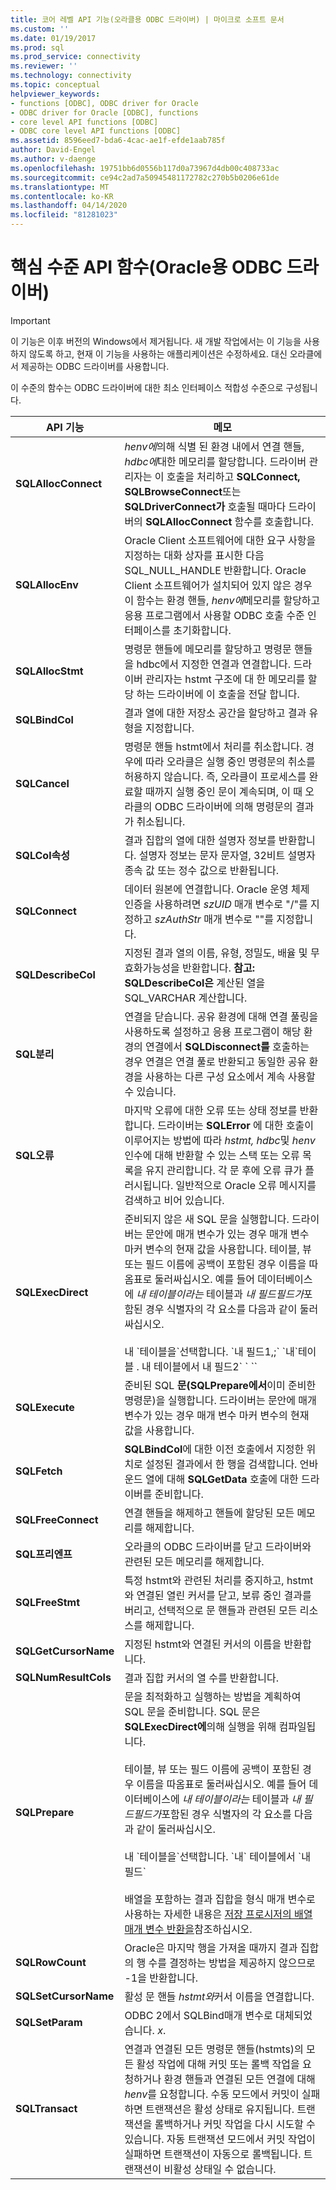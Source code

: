 ```yaml
---
title: 코어 레벨 API 기능(오라클용 ODBC 드라이버) | 마이크로 소프트 문서
ms.custom: ''
ms.date: 01/19/2017
ms.prod: sql
ms.prod_service: connectivity
ms.reviewer: ''
ms.technology: connectivity
ms.topic: conceptual
helpviewer_keywords:
- functions [ODBC], ODBC driver for Oracle
- ODBC driver for Oracle [ODBC], functions
- core level API functions [ODBC]
- ODBC core level API functions [ODBC]
ms.assetid: 8596eed7-bda6-4cac-ae1f-efde1aab785f
author: David-Engel
ms.author: v-daenge
ms.openlocfilehash: 19751bb6d0556b117d0a73967d4db00c408733ac
ms.sourcegitcommit: ce94c2ad7a50945481172782c270b5b0206e61de
ms.translationtype: MT
ms.contentlocale: ko-KR
ms.lasthandoff: 04/14/2020
ms.locfileid: "81281023"
---
```

# <a name="core-level-api-functions-odbc-driver-for-oracle"></a>핵심 수준 API 함수(Oracle용 ODBC 드라이버)
> [!IMPORTANT]  
>  이 기능은 이후 버전의 Windows에서 제거됩니다. 새 개발 작업에서는 이 기능을 사용하지 않도록 하고, 현재 이 기능을 사용하는 애플리케이션은 수정하세요. 대신 오라클에서 제공하는 ODBC 드라이버를 사용합니다.  
  
 이 수준의 함수는 ODBC 드라이버에 대한 최소 인터페이스 적합성 수준으로 구성됩니다.  
  
|API 기능|메모|  
|------------------|-----------|  
|**SQLAllocConnect**|*henv에*의해 식별 된 환경 내에서 연결 핸들, *hdbc에*대한 메모리를 할당합니다. 드라이버 관리자는 이 호출을 처리하고 **SQLConnect,** **SQLBrowseConnect**또는 **SQLDriverConnect가** 호출될 때마다 드라이버의 **SQLAllocConnect** 함수를 호출합니다.|  
|**SQLAllocEnv**|Oracle Client 소프트웨어에 대한 요구 사항을 지정하는 대화 상자를 표시한 다음 SQL_NULL_HANDLE 반환합니다. Oracle Client 소프트웨어가 설치되어 있지 않은 경우 이 함수는 환경 핸들, *henv에*메모리를 할당하고 응용 프로그램에서 사용할 ODBC 호출 수준 인터페이스를 초기화합니다.|  
|**SQLAllocStmt**|명령문 핸들에 메모리를 할당하고 명령문 핸들을 hdbc에서 지정한 연결과 연결합니다. 드라이버 관리자는 hstmt 구조에 대 한 메모리를 할당 하는 드라이버에 이 호출을 전달 합니다.|  
|**SQLBindCol**|결과 열에 대한 저장소 공간을 할당하고 결과 유형을 지정합니다.|  
|**SQLCancel**|명령문 핸들 hstmt에서 처리를 취소합니다. 경우에 따라 오라클은 실행 중인 명령문의 취소를 허용하지 않습니다. 즉, 오라클이 프로세스를 완료할 때까지 실행 중인 문이 계속되며, 이 때 오라클의 ODBC 드라이버에 의해 명령문의 결과가 취소됩니다.|  
|**SQLCol속성**|결과 집합의 열에 대한 설명자 정보를 반환합니다. 설명자 정보는 문자 문자열, 32비트 설명자 종속 값 또는 정수 값으로 반환됩니다.|  
|**SQLConnect**|데이터 원본에 연결합니다. Oracle 운영 체제 인증을 사용하려면 *szUID* 매개 변수로 "/"를 지정하고 *szAuthStr* 매개 변수로 ""를 지정합니다.|  
|**SQLDescribeCol**|지정된 결과 열의 이름, 유형, 정밀도, 배율 및 무효화가능성을 반환합니다. **참고: SQLDescribeCol은** 계산된 열을 SQL_VARCHAR 계산합니다.|  
|**SQL분리**|연결을 닫습니다. 공유 환경에 대해 연결 풀링을 사용하도록 설정하고 응용 프로그램이 해당 환경의 연결에서 **SQLDisconnect를** 호출하는 경우 연결은 연결 풀로 반환되고 동일한 공유 환경을 사용하는 다른 구성 요소에서 계속 사용할 수 있습니다.|  
|**SQL오류**|마지막 오류에 대한 오류 또는 상태 정보를 반환합니다. 드라이버는 **SQLError** 에 대한 호출이 이루어지는 방법에 따라 *hstmt,* *hdbc*및 *henv* 인수에 대해 반환할 수 있는 스택 또는 오류 목록을 유지 관리합니다. 각 문 후에 오류 큐가 플러시됩니다. 일반적으로 Oracle 오류 메시지를 검색하고 비어 있습니다.|  
|**SQLExecDirect**|준비되지 않은 새 SQL 문을 실행합니다. 드라이버는 문안에 매개 변수가 있는 경우 매개 변수 마커 변수의 현재 값을 사용합니다. 테이블, 뷰 또는 필드 이름에 공백이 포함된 경우 이름을 따옴표로 둘러싸십시오. 예를 들어 데이터베이스에 *내 테이블이라는* 테이블과 *내 필드필드가*포함된 경우 식별자의 각 요소를 다음과 같이 둘러싸십시오.<br /><br /> 내 \`테이블을\`선택합니다. \`내 필드1,;\` \`내\`테이블 . 내 테이블에서 내 필드2\` \` \`\`|  
|**SQLExecute**|준비된 SQL **문(SQLPrepare에서**이미 준비한 명령문)을 실행합니다. 드라이버는 문안에 매개 변수가 있는 경우 매개 변수 마커 변수의 현재 값을 사용합니다.|  
|**SQLFetch**|**SQLBindCol**에 대한 이전 호출에서 지정한 위치로 설정된 결과에서 한 행을 검색합니다. 언바운드 열에 대해 **SQLGetData** 호출에 대한 드라이버를 준비합니다.|  
|**SQLFreeConnect**|연결 핸들을 해제하고 핸들에 할당된 모든 메모리를 해제합니다.|  
|**SQL프리엔프**|오라클의 ODBC 드라이버를 닫고 드라이버와 관련된 모든 메모리를 해제합니다.|  
|**SQLFreeStmt**|특정 hstmt와 관련된 처리를 중지하고, hstmt와 연결된 열린 커서를 닫고, 보류 중인 결과를 버리고, 선택적으로 문 핸들과 관련된 모든 리소스를 해제합니다.|  
|**SQLGetCursorName**|지정된 hstmt와 연결된 커서의 이름을 반환합니다.|  
|**SQLNumResultCols**|결과 집합 커서의 열 수를 반환합니다.|  
|**SQLPrepare**|문을 최적화하고 실행하는 방법을 계획하여 SQL 문을 준비합니다. SQL 문은 **SQLExecDirect에**의해 실행을 위해 컴파일됩니다.<br /><br /> 테이블, 뷰 또는 필드 이름에 공백이 포함된 경우 이름을 따옴표로 둘러싸십시오. 예를 들어 데이터베이스에 *내 테이블이라는* 테이블과 *내 필드필드가*포함된 경우 식별자의 각 요소를 다음과 같이 둘러싸십시오.<br /><br /> 내 \`테이블을\`선택합니다. \`내\` 테이블에서 \`내 필드\`<br /><br /> 배열을 포함하는 결과 집합을 형식 매개 변수로 사용하는 자세한 내용은 [저장 프로시저의 배열 매개 변수 반환을](../../odbc/microsoft/returning-array-parameters-from-stored-procedures.md)참조하십시오.|  
|**SQLRowCount**|Oracle은 마지막 행을 가져올 때까지 결과 집합의 행 수를 결정하는 방법을 제공하지 않으므로 -1을 반환합니다.|  
|**SQLSetCursorName**|활성 문 핸들 *hstmt와*커서 이름을 연결합니다.|  
|**SQLSetParam**|ODBC 2에서 SQLBind매개 변수로 대체되었습니다. *x*.|  
|**SQLTransact**|연결과 연결된 모든 명령문 핸들(hstmts)의 모든 활성 작업에 대해 커밋 또는 롤백 작업을 요청하거나 환경 핸들과 연결된 모든 연결에 대해 *henv*를 요청합니다. 수동 모드에서 커밋이 실패하면 트랜잭션은 활성 상태로 유지됩니다. 트랜잭션을 롤백하거나 커밋 작업을 다시 시도할 수 있습니다. 자동 트랜잭션 모드에서 커밋 작업이 실패하면 트랜잭션이 자동으로 롤백됩니다. 트랜잭션이 비활성 상태일 수 없습니다.|
